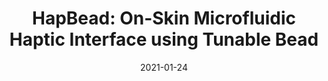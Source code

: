 ---
title: 'HapBead: On-Skin Microfluidic Haptic Interface using Tunable Bead'
authors: 'Teng Han , Shubhi Bansal , Xiaochen Shi , Yanjun Chen , Baogang Quan , Feng Tian , Hongan Wang , Sriram Subramanian'
venue: 'CHI 2020'
doi: 'https://doi.org/10.1145/3313831.3376190'
reason: 'This is interesting because the paper explores using microfluidics as the driving engine for generating haptic feedback. This helps design an end effector that is small and not loaded with electro mechanical parts.'
picked_by: 'Biswaksen'
date: 2021-01-24
---